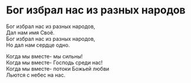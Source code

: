 # Бог избрал нас из разных народов
Бог избрал нас из разных народов,  
Дал нам имя Своё.  
Бог избрал нас из разных народов,  
Но дал нам сердце одно.  
  
Когда мы вместе- мы сильны!  
Когда мы вместе- Господь среди нас!  
Когда мы вместе- потоки Божьей любви  
Льются с небес на нас.
